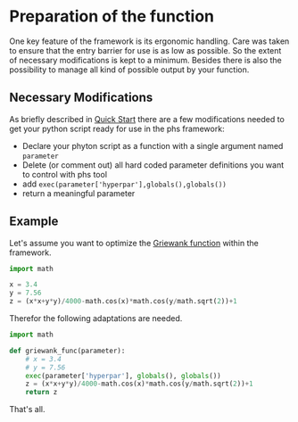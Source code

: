 # Preparation of the function

One key feature of the framework is its ergonomic handling. Care was taken to ensure that the entry barrier for use is as low as possible. So the extent of necessary modifications is kept to a minimum. Besides there is also the possibility to manage all kind of possible output by your function.

## Necessary Modifications

As briefly described in [Quick Start](quick_start.md) there are a few modifications needed to get your python script ready for use in the phs framework:

- Declare your phyton script as a function with a single argument named ``parameter``
- Delete (or comment out) all hard coded parameter definitions you want to control with phs tool
- add ``exec(parameter['hyperpar'],globals(),globals())``
- return a meaningful parameter

## Example
Let's assume you want to optimize the [Griewank function][2] within the framework.

```python
import math

x = 3.4
y = 7.56
z = (x*x+y*y)/4000-math.cos(x)*math.cos(y/math.sqrt(2))+1
```

Therefor the following adaptations are needed.

```python
import math

def griewank_func(parameter):
    # x = 3.4
    # y = 7.56
    exec(parameter['hyperpar'], globals(), globals())
    z = (x*x+y*y)/4000-math.cos(x)*math.cos(y/math.sqrt(2))+1
    return z
```

That's all.

[2]: https://en.wikipedia.org/wiki/Griewank_function "Griewank"
